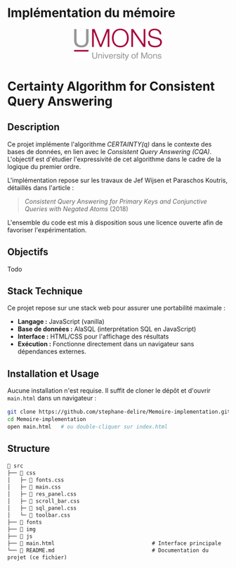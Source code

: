 # Implémentation du mémoire

<div style='text-align:center;'>
    <img src="src/img/umons.png" width="200"/>
</div>

# Certainty Algorithm for Consistent Query Answering

## Description

Ce projet implémente l'algorithme *CERTAINTY(q)* dans le contexte des bases de données, en lien avec le *Consistent Query Answering (CQA)*. L'objectif est d'étudier l'expressivité de cet algorithme dans le cadre de la logique du premier ordre. 

L'implémentation repose sur les travaux de Jef Wijsen et Paraschos Koutris, détaillés dans l'article :
> *Consistent Query Answering for Primary Keys and Conjunctive Queries with Negated Atoms* (2018)

L'ensemble du code est mis à disposition sous une licence ouverte afin de favoriser l'expérimentation.

## Objectifs

Todo

## Stack Technique

Ce projet repose sur une stack web pour assurer une portabilité maximale :

- **Langage :** JavaScript (vanilla)
- **Base de données :** AlaSQL (interprétation SQL en JavaScript)
- **Interface :** HTML/CSS pour l'affichage des résultats
- **Exécution :** Fonctionne directement dans un navigateur sans dépendances externes.

## Installation et Usage

Aucune installation n'est requise. Il suffit de cloner le dépôt et d'ouvrir `main.html` dans un navigateur :

```sh
git clone https://github.com/stephane-delire/Memoire-implementation.git
cd Memoire-implementation
open main.html   # ou double-cliquer sur index.html
````

## Structure
```
📂 src
├── 📂 css
│   ├─ 📄 fonts.css
│   ├─ 📄 main.css
│   ├─ 📄 res_panel.css
│   ├─ 📄 scroll_bar.css
│   ├─ 📄 sql_panel.css
│   └─ 📄 toolbar.css
├── 📂 fonts
├── 📂 img
├── 📂 js
├── 📄 main.html                               # Interface principale
└── 📄 README.md                               # Documentation du projet (ce fichier)
```